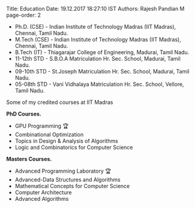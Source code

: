 Title: Education
Date: 19.12.2017 18:27:10 IST
Authors: Rajesh Pandian M
page-order: 2

*  Ph.D. (CSE) - Indian Institute of Technology Madras (IIT Madras), Chennai, Tamil Nadu.
* M.Tech (CSE) - Indian Institute of Technology Madras (IIT Madras), Chennai, Tamil Nadu.
* B.Tech (IT) - Thiagarajar College of Engineering, Madurai, Tamil Nadu.
* 11-12th STD - S.B.O.A Matriculation Hr. Sec. School, Madurai, Tamil Nadu.
* 09-10th STD - St.Joseph Matriculation Hr. Sec. School, Madurai, Tamil Nadu.
* 05-08th STD - Vani Vidhalaya  Matriculation Hr. Sec. School, Vellore, Tamil Nadu.


Some of my credited courses at IIT Madras

**PhD Courses.**

- GPU Programming 🏆
- Combinational Optimization
- Topics in Design & Analysis of Algorithms
- Logic and Combinatorics for Computer Science

**Masters Courses.**

- Advanced Programming Laboratory 🏆
- Advanced-Data Structures and Algorithms
- Mathematical Concepts for Computer Science
- Computer Architecture
- Advanced Algorithms
